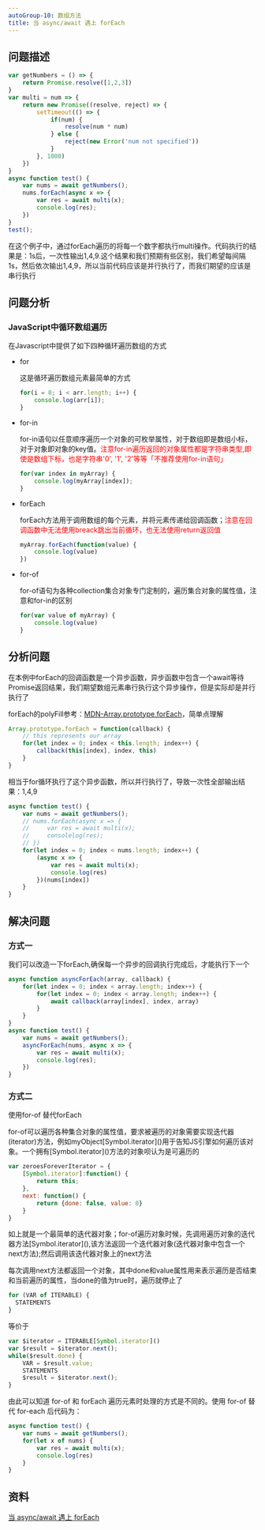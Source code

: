 ```yaml
---
autoGroup-10: 数组方法
title: 当 async/await 遇上 forEach
---
```

## 问题描述
```js
var getNumbers = () => {
    return Promise.resolve([1,2,3])
}
var multi = num => {
    return new Promise((resolve, reject) => {
        setTimeout(() => {
            if(num) {
                resolve(num * num)
            } else {
                reject(new Error('num not specified'))
            }
        }, 1000)
    })
}
async function test() {
    var nums = await getNumbers();
    nums.forEach(async x => {
        var res = await multi(x);
        console.log(res);
    })
}
test();
```
在这个例子中，通过forEach遍历的将每一个数字都执行multi操作。代码执行的结果是：1s后，一次性输出1,4,9.这个结果和我们预期有些区别，我们希望每间隔1s，然后依次输出1,4,9，所以当前代码应该是并行执行了，而我们期望的应该是串行执行

## 问题分析
### JavaScript中循环数组遍历
在Javascript中提供了如下四种循环遍历数组的方式
- for

    这是循环遍历数组元素最简单的方式
    ```js
    for(i = 0; i < arr.length; i++) {
        console.log(arr[i]);
    }
    ```
- for-in

    for-in语句以任意顺序遍历一个对象的可枚举属性，对于数组即是数组小标，对于对象即对象的key值。<span style="color: red">注意for-in遍历返回的对象属性都是字符串类型,即使是数组下标，也是字符串'0', '1', '2'等等「不推荐使用for-in语句」</span>
    ```js
    for(var index in myArray) {
        console.log(myArray[index]);
    }
    ```
- forEach

    forEach方法用于调用数组的每个元素，并将元素传递给回调函数；<span style="color: red">注意在回调函数中无法使用breack跳出当前循环，也无法使用return返回值</span>
    ```js
    myArray.forEach(function(value) {
        console.log(value)
    })
    ```
- for-of

    for-of语句为各种collection集合对象专门定制的，遍历集合对象的属性值，注意和for-in的区别
    ```js
    for(var value of myArray) {
        console.log(value)
    }
    ```
## 分析问题
在本例中forEach的回调函数是一个异步函数，异步函数中包含一个await等待Promise返回结果，我们期望数组元素串行执行这个异步操作，但是实际却是并行执行了

forEach的polyFill参考：[MDN-Array.prototype.forEach](https://developer.mozilla.org/zh-CN/docs/Web/JavaScript/Reference/Global_Objects/Array/forEach)，简单点理解
```js
Array.prototype.forEach = function(callback) {
    // this represents our array
    for(let index = 0; index < this.length; index++) {
        callback(this[index], index, this)
    }
}
```
相当于for循环执行了这个异步函数，所以并行执行了，导致一次性全部输出结果：1,4,9
```js
async function test() {
    var nums = await getNumbers();
    // nums.forEach(async x => {
    //     var res = await multi(x);
    //     consolelog(res);
    // })
    for(let index = 0; index < nums.length; index++) {
        (async x => {
            var res = await multi(x);
            console.log(res)
        })(nums[index])
    }
}
```
## 解决问题
### 方式一 
我们可以改造一下forEach,确保每一个异步的回调执行完成后，才能执行下一个
```js
async function asyncForEach(array, callback) {
    for(let index = 0; index < array.length; index++) {
        for(let index = 0; index < array.length; index++) {
            await callback(array[index], index, array)
        }
    }
}
async function test() {
    var nums = await getNumbers();
    asyncForEach(nums, async x => {
        var res = await multi(x);
        console.log(res);
    })
}
```
### 方式二
使用for-of 替代forEach

for-of可以遍历各种集合对象的属性值，要求被遍历的对象需要实现迭代器(iterator)方法，例如myObject\[Symbol.iterator\]()用于告知JS引擎如何遍历该对象。一个拥有\[Symbol.iterator\]()方法的对象呗认为是可遍历的
```js
var zeroesForeverIterator = {
    [Symbol.iterator]:function() {
        return this;
    },
    next: function() {
        return {done: false, value: 0}
    }
}
```
如上就是一个最简单的迭代器对象；for-of遍历对象时候，先调用遍历对象的迭代器方法\[Symbol.iterator\](),该方法返回一个迭代器对象(迭代器对象中包含一个next方法);然后调用该迭代器对象上的next方法

每次调用next方法都返回一个对象，其中done和value属性用来表示遍历是否结束和当前遍历的属性，当done的值为true时，遍历就停止了
```js
for (VAR of ITERABLE) {
  STATEMENTS
}
```
等价于
```js
var $iterator = ITERABLE[Symbol.iterator]()
var $result = $iterator.next();
while($result.done) {
    VAR = $result.value;
    STATEMENTS
    $result = $iterator.next();
}
```
由此可以知道 for-of 和 forEach 遍历元素时处理的方式是不同的。使用 for-of 替代 for-each 后代码为：
```js
async function test() {
    var nums = await getNumbers();
    for(let x of nums) {
        var res = await multi(x);
        console.log(res)
    }
}
```

## 资料
[当 async/await 遇上 forEach](http://objcer.com/2017/10/12/async-await-with-forEach/)